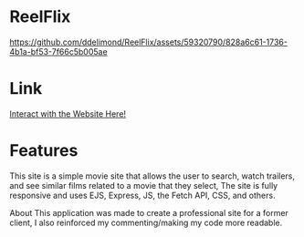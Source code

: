# ReelFlix


https://github.com/ddelimond/ReelFlix/assets/59320790/828a6c61-1736-4b1a-bf53-7f66c5b005ae



<h1>Link</h1>
<a href="https://reelflix-v1.onrender.com/">Interact with the Website Here!</a>

<h1>Features</h1>
This site is  a simple movie site that allows the user to search, watch trailers, and see similar films related to a movie that they select, The site is fully
responsive and uses EJS, Express, JS, the Fetch API, CSS, and others. 

About
This application was made to create a professional site for a former client, I also reinforced my commenting/making my code more readable.
